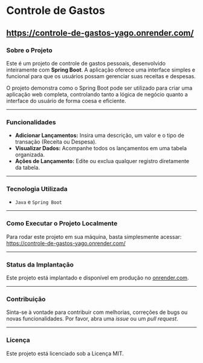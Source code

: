 # Controle de Gastos

https://controle-de-gastos-yago.onrender.com/
---

### **Sobre o Projeto**

Este é um projeto de controle de gastos pessoais, desenvolvido inteiramente com **Spring Boot**. A aplicação oferece uma interface simples e funcional para que os usuários possam gerenciar suas receitas e despesas.

O projeto demonstra como o Spring Boot pode ser utilizado para criar uma aplicação web completa, controlando tanto a lógica de negócio quanto a interface do usuário de forma coesa e eficiente.

---

### **Funcionalidades**

* **Adicionar Lançamentos:** Insira uma descrição, um valor e o tipo de transação (Receita ou Despesa).
* **Visualizar Dados:** Acompanhe todos os lançamentos em uma tabela organizada.
* **Ações de Lançamento:** Edite ou exclua qualquer registro diretamente da tabela.

---

### **Tecnologia Utilizada**

* `Java` e `Spring Boot`

---

### **Como Executar o Projeto Localmente**

Para rodar este projeto em sua máquina, basta simplesmente acessar:
https://controle-de-gastos-yago.onrender.com/

---

### **Status da Implantação**

Este projeto está implantado e disponível em produção no [onrender.com](https://onrender.com).

---

### **Contribuição**

Sinta-se à vontade para contribuir com melhorias, correções de bugs ou novas funcionalidades. Por favor, abra uma _issue_ ou um _pull request_.

---

### **Licença**

Este projeto está licenciado sob a Licença MIT.
